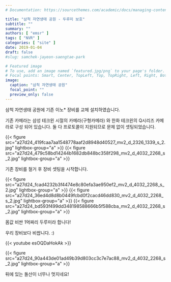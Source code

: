 ```yaml
---
# Documentation: https://sourcethemes.com/academic/docs/managing-content/

title: "삼척 자연생태 공원 - 두루미 보호"
subtitle: ""
summary: ""
authors: [ "emsr" ]
tags: [ "NVR" ]
categories: [ "site" ]
date: 2019-01-04
draft: false
#slug: samchek-jayeon-saengtae-park

# Featured image
# To use, add an image named `featured.jpg/png` to your page's folder.
# Focal points: Smart, Center, TopLeft, Top, TopRight, Left, Right, BottomLeft, Bottom, BottomRight.
image:
  caption: "삼척 자연생태 공원"
  focal_point: ""
  preview_only: false
---
```


삼척 자연생태 공원에 기존 이노* 장비를 교체 설치하였습니다.

기존 카메라는 삼성 테크윈 시절의 카메라(구형카메라) 와 한화 테크윈의 Q시리즈 카메라로 구성 되어 있습니다. 둘 다 프로토콜이 지원되므로 문제 없이 셋팅되었습니다.

{{< figure src="a27d24_419fcaa7aa1548778aaf2d8948d40527_mv2_d_2326_1339_s_2.jpg"
           lightbox-group="a" >}}
{{< figure src="a27d24_479c58bd14244b1682db848bc358f298_mv2_d_4032_2268_s_2.jpg"
           lightbox-group="a" >}}

기존 장비를 철거 후 장비 셋팅을 시작합니다.

{{< figure src="a27d24_fcad4232b3f4474e8c80efa3ae950ef2_mv2_d_4032_2268_s_2.jpg"
           lightbox-group="a" >}}
{{< figure src="a27d24_36ed4d8d8b0449fcbd0f2cacd46dd830_mv2_d_4032_2268_s_2.jpg"
           lightbox-group="a" >}}
{{< figure src="a27d24_bd593f499dd348198588666b5f588cba_mv2_d_4032_2268_s_2.jpg"
           lightbox-group="a" >}}

몸값 비싼 1억짜리 두루미라 합니다!

우리 장비보다 비쌉니다. :)

{{< youtube esOQDaHokAk >}}

{{< figure src="a27d24_90a443de01ad49b39d803cc3c7e7ac88_mv2_d_4032_2268_s_2.jpg"
           lightbox-group="a" >}}

뒤에 있는 돌산이 너무나 멋지네요!

